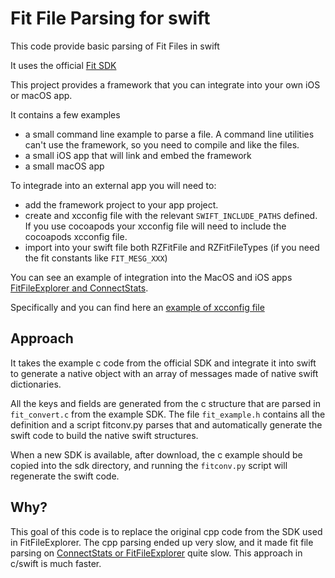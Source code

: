 # Fit File Parsing for swift

This code provide basic parsing of Fit Files in swift

It uses the official [Fit SDK](https://www.thisisant.com/resources/fit)

This project provides a framework that you can integrate into your own iOS or macOS app.

It contains a few examples

- a small command line example to parse a file. A command line utilities can't use the framework, so you need to compile and like the files.
- a small iOS app that will link and embed the framework
- a small macOS app

To integrade into an external app you will need to:

- add the framework project to your app project.
- create and xcconfig file with the relevant `SWIFT_INCLUDE_PATHS` defined. If you use cocoapods your xcconfig file will need to include the cocoapods xcconfig file.
- import into your swift file both RZFitFile and RZFitFileTypes (if you need the fit constants like `FIT_MESG_XXX`)
 
You can see an example of integration into the MacOS and iOS apps [FitFileExplorer and ConnectStats](https://github.com/roznet/connectstats).

Specifically and you can find here an [example of xcconfig file](https://github.com/roznet/connectstats/blob/master/ConnectStats/ConnectStats.debug.xcconfig)

## Approach

It takes the example c code from the official SDK and integrate it into swift to generate a native object with an array of messages made of native swift dictionaries.

All the keys and fields are generated from the c structure that are parsed in `fit_convert.c` from the example SDK. The file `fit_example.h` contains all the definition and a script fitconv.py parses that and automatically generate the swift code to build the native swift structures.

When a new SDK is available, after download, the c example should be copied into the sdk directory, and running the `fitconv.py` script will regenerate the swift code.

## Why?

This goal of this code is to replace the original cpp code from the SDK used in FitFileExplorer. The cpp parsing ended up very slow, and it made fit file parsing on [ConnectStats or FitFileExplorer](https://github.com/roznet/connecstats) quite slow. This approach in c/swift is much faster.

